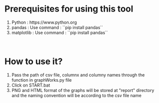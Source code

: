 <h1>Prerequisites for using this tool</h1>
<ol>
  <li>Python : https://www.python.org</li>
  <li>pandas : Use command : ``pip install pandas``</li>
  <li>matplotlib : Use command : ``pip install pandas``</li>
</ol>
<br />
<h1>How to use it?</h1>
<ol>
  <li>
    Pass the path of csv file, columnx and columny names through the function in
    graphWorks.py file
  </li>
  <li>Click on START.bat</li>
  <li>
    PNG and HTML format of the graphs will be stored at "report" directory and
    the naming convention will be according to the csv file name
  </li>
</ol>

